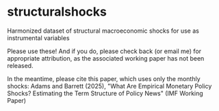 # structuralshocks
Harmonized dataset of structural macroeconomic shocks for use as instrumental variables

Please use these!  And if you do, please check back (or email me) for appropriate attribution, as the associated working paper has not been released.  

In the meantime, please cite this paper, which uses only the monthly shocks: Adams and Barrett (2025), "What Are Empirical Monetary Policy Shocks? Estimating the Term Structure of Policy News" (IMF Working Paper)
